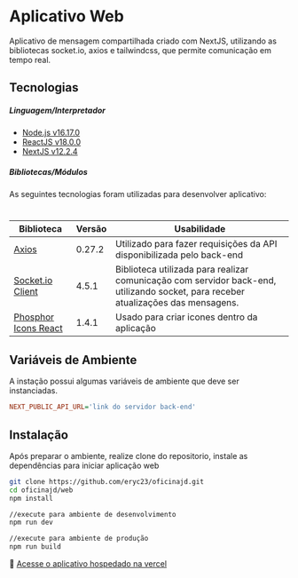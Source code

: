 # Aplicativo Web

Aplicativo de mensagem compartilhada criado com NextJS, utilizando as bibliotecas socket.io, axios e tailwindcss, que permite comunicação em tempo real.

## Tecnologias

##### Linguagem/Interpretador

* [Node.js v16.17.0](https://nodejs.org/pt-br/)
* [ReactJS v18.0.0](https://pt-br.reactjs.org/)
* [NextJS v12.2.4](https://nextjs.org/)

##### Bibliotecas/Módulos
As seguintes tecnologias foram utilizadas para desenvolver aplicativo:
#
| Biblioteca | Versão | Usabilidade |
| ------ | -------- | ------------ |
| [Axios](https://axios-http.com/docs/api_intro) | 0.27.2 | Utilizado para fazer requisições da API disponibilizada pelo back-end |
| [Socket.io Client](https://socket.io/) | 4.5.1 | Biblioteca utilizada para realizar comunicação com servidor back-end, utilizando socket, para receber atualizações das mensagens. |
| [Phosphor Icons React](https://www.npmjs.com/package/phosphor-react) | 1.4.1 | Usado para criar icones dentro da aplicação |

## Variáveis de Ambiente
A instação possui algumas variáveis de ambiente que deve ser instanciadas.
```ini
NEXT_PUBLIC_API_URL='link do servidor back-end'
```

## Instalação
Após preparar o ambiente, realize clone do repositorio, instale as dependências para iniciar aplicação web
```sh
git clone https://github.com/eryc23/oficinajd.git
cd oficinajd/web
npm install

//execute para ambiente de desenvolvimento
npm run dev

//execute para ambiente de produção
npm run build
```


:link: [Acesse o aplicativo hospedado na vercel](https://oficinajd.vercel.app/)
